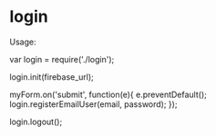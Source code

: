 # login

Usage:

var login = require('./login');

login.init(firebase_url);

myForm.on('submit', function(e){
  e.preventDefault();
  login.registerEmailUser(email, password);
});

login.logout();

